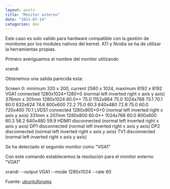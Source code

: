 ```yaml
---
layout: posts
title: "Monitor externo"
date: "2011-07-14"
categories: dev
---
```


Este caso es solo valido para hardware compatible con la gestión de monitores por los modules nativos del kernel. ATI y Nvidia se ha de utilizar la herramientas propias.

Primero averiguamos el nombre del monitor utilizando

xrandr

Obtenemos una salida parecida esta:

Screen 0: minimum 320 x 200, current 2560 x 1024, maximum 8192 x 8192
VGA1 connected 1280x1024+1280+0 (normal left inverted right x axis y axis) 376mm x 301mm
1280x1024      60.0\*+   75.0
1152x864       75.0
1024x768       75.1     70.1     60.0
832x624        74.6
800x600        72.2     75.0     60.3
640x480        72.8     75.0     60.0
720x400        70.1
LVDS1 connected 1280x800+0+0 (normal left inverted right x axis y axis) 331mm x 207mm
1280x800       60.0\*+
1024x768       60.0
800x600        60.3     56.2
640x480        59.9
HDMI1 disconnected (normal left inverted right x axis y axis)
DP1 disconnected (normal left inverted right x axis y axis)
DP2 disconnected (normal left inverted right x axis y axis)
TV1 disconnected (normal left inverted right x axis y axis)

Se ha detectado el segundo monitor como "VGA1"

Con este comando establecemos la resolución para el monitor externo "VGA1"

xrandr --output VGA1 --mode 1280x1024 --rate 60

Fuente: [ubuntuforums](https://ubuntuforums.org/showthread.php?t=1721927&highlight=force+resolution+external+monitor "Force resolution")
